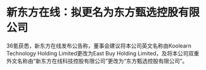# 新东方在线：拟更名为东方甄选控股有限公司

36氪获悉，新东方在线发布公告称，董事会建议将本公司英文名称由Koolearn Technology Holding Limited更改为East Buy
Holding Limited，及将本公司双重外文名称由“新东方在线科技控股有限公司”更改为“东方甄选控股有限公司”。

